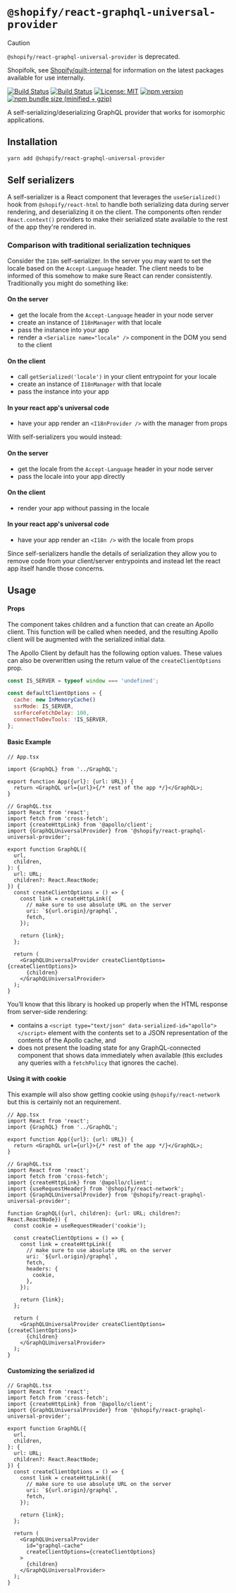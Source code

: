 # `@shopify/react-graphql-universal-provider`

> [!CAUTION]
>
> `@shopify/react-graphql-universal-provider` is deprecated.
>
> Shopifolk, see
> [Shopify/quilt-internal](https://github.com/shopify/quilt-internal) for
> information on the latest packages available for use internally.

[![Build Status](https://github.com/Shopify/quilt/workflows/Node-CI/badge.svg?branch=main)](https://github.com/Shopify/quilt/actions?query=workflow%3ANode-CI)
[![Build Status](https://github.com/Shopify/quilt/workflows/Ruby-CI/badge.svg?branch=main)](https://github.com/Shopify/quilt/actions?query=workflow%3ARuby-CI)
[![License: MIT](https://img.shields.io/badge/License-MIT-green.svg)](LICENSE.md) [![npm version](https://badge.fury.io/js/%40shopify%2Freact-graphql-universal-provider.svg)](https://badge.fury.io/js/%40shopify%2Freact-graphql-universal-provider.svg) [![npm bundle size (minified + gzip)](https://img.shields.io/bundlephobia/minzip/@shopify/react-graphql-universal-provider.svg)](https://img.shields.io/bundlephobia/minzip/@shopify/react-graphql-universal-provider.svg)

A self-serializing/deserializing GraphQL provider that works for isomorphic applications.

## Installation

```bash
yarn add @shopify/react-graphql-universal-provider
```

## Self serializers

A self-serializer is a React component that leverages the `useSerialized()` hook from `@shopify/react-html` to handle both serializing data during server rendering, and deserializing it on the client. The components often render `React.context()` providers to make their serialized state available to the rest of the app they're rendered in.

### Comparison with traditional serialization techniques

Consider the `I18n` self-serializer. In the server you may want to set the locale based on the `Accept-Language` header. The client needs to be informed of this somehow to make sure React can render consistently. Traditionally you might do something like:

#### On the server

- get the locale from the `Accept-Language` header in your node server
- create an instance of `I18nManager` with that locale
- pass the instance into your app
- render a `<Serialize name="locale" />` component in the DOM you send to the client

#### On the client

- call `getSerialized('locale')` in your client entrypoint for your locale
- create an instance of `I18nManager` with that locale
- pass the instance into your app

#### In your react app's universal code

- have your app render an `<I18nProvider />` with the manager from props

With self-serializers you would instead:

#### On the server

- get the locale from the `Accept-Language` header in your node server
- pass the locale into your app directly

#### On the client

- render your app without passing in the locale

#### In your react app's universal code

- have your app render an `<I18n />` with the locale from props

Since self-serializers handle the details of serialization they allow you to remove code from your client/server entrypoints and instead let the react app itself handle those concerns.

## Usage

#### Props

The component takes children and a function that can create an Apollo client. This function will be called when needed, and the resulting Apollo client will be augmented with the serialized initial data.

The Apollo Client by default has the following option values. These values can also be overwritten using the return value of the `createClientOptions` prop.

```js
const IS_SERVER = typeof window === 'undefined';

const defaultClientOptions = {
  cache: new InMemoryCache()
  ssrMode: IS_SERVER,
  ssrForceFetchDelay: 100,
  connectToDevTools: !IS_SERVER,
};
```

#### Basic Example

```tsx
// App.tsx

import {GraphQL} from '../GraphQL';

export function App({url}: {url: URL}) {
  return <GraphQL url={url}>{/* rest of the app */}</GraphQL>;
}
```

```tsx
// GraphQL.tsx
import React from 'react';
import fetch from 'cross-fetch';
import {createHttpLink} from '@apollo/client';
import {GraphQLUniversalProvider} from '@shopify/react-graphql-universal-provider';

export function GraphQL({
  url,
  children,
}: {
  url: URL;
  children?: React.ReactNode;
}) {
  const createClientOptions = () => {
    const link = createHttpLink({
      // make sure to use absolute URL on the server
      uri: `${url.origin}/graphql`,
      fetch,
    });

    return {link};
  };

  return (
    <GraphQLUniversalProvider createClientOptions={createClientOptions}>
      {children}
    </GraphQLUniversalProvider>
  );
}
```

You’ll know that this library is hooked up properly when the HTML response from server-side rendering:

- contains a `<script type="text/json" data-serialized-id="apollo"></script>` element with the contents set to a JSON representation of the contents of the Apollo cache, and
- does not present the loading state for any GraphQL-connected component that shows data immediately when available (this excludes any queries with a `fetchPolicy` that ignores the cache).

#### Using it with cookie

This example will also show getting cookie using `@shopify/react-network` but this is certainly not an requirement.

```tsx
// App.tsx
import React from 'react';
import {GraphQL} from '../GraphQL';

export function App({url}: {url: URL}) {
  return <GraphQL url={url}>{/* rest of the app */}</GraphQL>;
}
```

```tsx
// GraphQL.tsx
import React from 'react';
import fetch from 'cross-fetch';
import {createHttpLink} from '@apollo/client';
import {useRequestHeader} from '@shopify/react-network';
import {GraphQLUniversalProvider} from '@shopify/react-graphql-universal-provider';

function GraphQL({url, children}: {url: URL; children?: React.ReactNode}) {
  const cookie = useRequestHeader('cookie');

  const createClientOptions = () => {
    const link = createHttpLink({
      // make sure to use absolute URL on the server
      uri: `${url.origin}/graphql`,
      fetch,
      headers: {
        cookie,
      },
    });

    return {link};
  };

  return (
    <GraphQLUniversalProvider createClientOptions={createClientOptions}>
      {children}
    </GraphQLUniversalProvider>
  );
}
```

#### Customizing the serialized id

```tsx
// GraphQL.tsx
import React from 'react';
import fetch from 'cross-fetch';
import {createHttpLink} from '@apollo/client';
import {GraphQLUniversalProvider} from '@shopify/react-graphql-universal-provider';

export function GraphQL({
  url,
  children,
}: {
  url: URL;
  children?: React.ReactNode;
}) {
  const createClientOptions = () => {
    const link = createHttpLink({
      // make sure to use absolute URL on the server
      uri: `${url.origin}/graphql`,
      fetch,
    });

    return {link};
  };

  return (
    <GraphQLUniversalProvider
      id="graphql-cache"
      createClientOptions={createClientOptions}
    >
      {children}
    </GraphQLUniversalProvider>
  );
}
```
